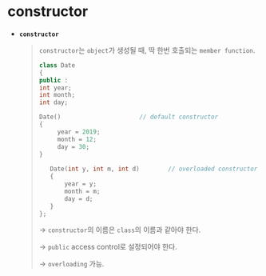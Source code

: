 # constructor

* **`constructor`**

  >`constructor`는 `object`가 생성될 때, 딱 한번 호출되는 `member function`.
  >
  >```c++
  >class Date
  >{
  >public :
  >	int year;
  >	int month;
  >	int day;
  >
  >	Date()						// default constructor
  >	{
  >   	 year = 2019;
  >   	 month = 12;
  >   	 day = 30;
  >	}
  >    
  >    Date(int y, int m, int d)		// overloaded constructor
  >    {
  >        year = y;
  >        month = m;
  >        day = d;
  >    }
  >};
  >```
  >
  >→ `constructor`의 이름은 `class`의 이름과 같아야 한다.
  >
  >→ `public` access control로 설정되어야 한다.
  >
  >→ `overloading` 가능.
  